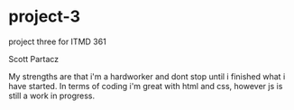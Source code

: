 # project-3
project three for ITMD 361


Scott Partacz

My strengths are that i'm a hardworker and dont stop until i finished what i have started.
In terms of coding i'm great with html and css, however js is still a work in progress.